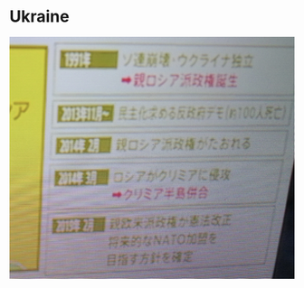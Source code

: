 # Ukraine

![699522C2-C3EA-4D06-BF3B-5C537819BCE1.jpeg](Ukraine%20f3d1472cb7cb4ca18abe7291b7e85552/699522C2-C3EA-4D06-BF3B-5C537819BCE1.jpeg)
